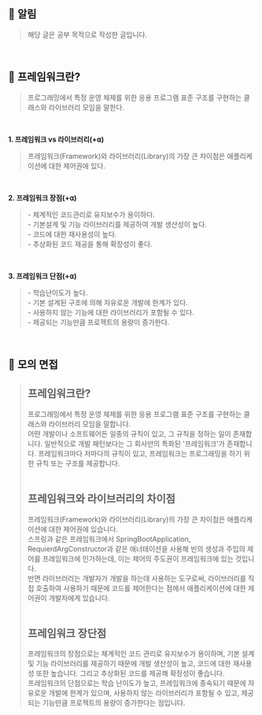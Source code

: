 ## **📌 알림**

> 해당 글은 공부 목적으로 작성한 글입니다.

<br>

## **📌 프레임워크란?**

> 프로그래밍에서 특정 운영 체제를 위한 응용 프로그램 표준 구조를 구현하는 클래스와 라이브러리 모임을 말한다.

<br>

**1. 프레임워크 vs 라이브러리(+⍺)**

> 프레임워크(Framework)와 라이브러리(Library)의 가장 큰 차이점은 애플리케이션에 대한 제어권에 있다.

<br>

**2. 프레임워크 장점(+⍺)**

> \- 체계적인 코드관리로 유지보수가 용이하다.  
> \- 기본설계 및 기능 라이브러리를 제공하여 개발 생산성이 높다.  
> \- 코드에 대한 재사용성이 높다.  
> \- 추상화된 코드 제공을 통해 확장성이 좋다.

<br>

**3. 프레임워크 단점(+⍺)**

> \- 학습난이도가 높다.  
> \- 기본 설계된 구조에 의해 자유로운 개발에 한계가 있다.  
> \- 사용하지 않는 기능에 대한 라이브러리가 포함될 수 있다.  
> \- 제공되는 기능만큼 프로젝트의 용량이 증가한다.

<br>

## **📌 모의 면접**

> **프레임워크란?**  
> ---
> 프로그래밍에서 특정 운영 체제를 위한 응용 프로그램 표준 구조를 구현하는 클래스와 라이브러리 모임을 말합니다.  
> 어떤 개발이나 소프트웨어든 일종의 규칙이 있고, 그 규칙을 정하는 일이 존재합니다. 일반적으로 개발 패턴보다는 그 회사만의 특화된 '프레임워크'가 존재합니다. 프레임워크마다 저마다의 규칙이 있고, 프레임워크는 프로그래밍을 하기 위한 규칙 또는 구조를 제공합니다.  
> <br>  
> 
> **프레임워크와 라이브러리의 차이점**  
> ---
> 프레임워크(Framework)와 라이브러리(Library)의 가장 큰 차이점은 애플리케이션에 대한 제어권에 있습니다.  
> 스프링과 같은 프레임워크에서 SpringBootApplication, RequierdArgConstructor과 같은 애너테이션을 사용해 빈의 생성과 주입의 제어를 프레임워크에 인가하는데, 이는 제어의 주도권이 프레임워크에 있는 것입니다.  
> 반면 라이브러리는 개발자가 개발을 하는데 사용하는 도구로써, 라이브러리를 직접 호출하여 사용하기 때문에 코드를 제어한다는 점에서 애플리케이션에 대한 제어권이 개발자에게 있습니다.  
> <br>  
> 
> **프레임워크 장단점**<br>
> ---
> 프레임워크의 장점으로는 체계적인 코드 관리로 유지보수가 용이하며, 기본 설계 및 기능 라이브러리를 제공하기 때문에 개발 생산성이 높고, 코드에 대한 재사용성 또한 높습니다. 그리고 추상화된 코드를 제공해 확장성이 좋습니다.  
> 프레임워크의 단점으로는 학습 난이도가 높고, 프레임워크에 종속되기 때문에 자유로운 개발에 한계가 있으며, 사용하지 않는 라이브러리가 포함될 수 있고, 제공되는 기능만큼 프로젝트의 용량이 증가한다는 점입니다.
